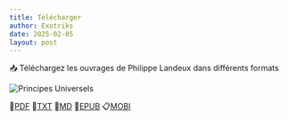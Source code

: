 ```yaml
---
title: Télécharger
author: Exotriks
date: 2025-02-05
layout: post
---
```


:inbox_tray: Téléchargez les ouvrages de Philippe Landeux dans différents formats


![Principes Universels](https://exotriks.github.io/civisme-documentation/assets/images/covers/recto/couverture_principes_universels_de_l_ordre_social_philippe_landeux_recto_648x960.jpg "Principes Universels De L'Ordre Social - Philippe Landeux")

 :blue_book:[PDF](https://exotriks.github.io/civisme-documentation/assets/Principes%20Universels%20de%20l'Ordre%20Social%20-%20Philippe%20Landeux.pdf) :page_facing_up:[TXT](https://cdn.jsdelivr.net/gh/exotriks/civisme-documentation/assets/principes_universels_de_l_ordre_social_philippe_landeux.txt) :bookmark_tabs:[MD](https://cdn.jsdelivr.net/gh/exotriks/civisme-documentation/assets/principes_universels_de_l_ordre_social_philippe_landeux.md)
:scroll:[EPUB](https://raw.githubusercontent.com/exotriks/civisme-documentation/master/assets/Principes%20Universels%20De%20L'Ordre%20Social-Philippe%20Landeux.epub) :clipboard:[MOBI](https://cdn.jsdelivr.net/gh/exotriks/civisme-documentation/assets/Principes%20Universels%20De%20L'Ordre%20Social-Philippe%20Landeux.mobi)


